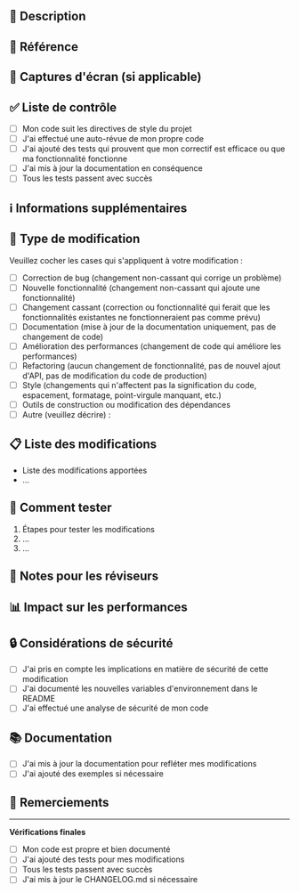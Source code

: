<!-- Merci d'avoir contribué à PharmaDelivery ! Veuillez remplir ce modèle pour nous aider à examiner et à fusionner votre contribution. -->

## 📝 Description

<!-- Décrivez brièvement les modifications apportées dans cette demande de tirage. -->

## 🔗 Référence

<!-- Référence à l'issue ou au problème que cette PR résout (ex: "Fixes #123") -->

## 📸 Captures d'écran (si applicable)

<!-- Ajoutez des captures d'écran pour les modifications visuelles -->

## ✅ Liste de contrôle

- [ ] Mon code suit les directives de style du projet
- [ ] J'ai effectué une auto-révue de mon propre code
- [ ] J'ai ajouté des tests qui prouvent que mon correctif est efficace ou que ma fonctionnalité fonctionne
- [ ] J'ai mis à jour la documentation en conséquence
- [ ] Tous les tests passent avec succès

## ℹ️ Informations supplémentaires

<!-- Ajoutez tout autre contexte ou information supplémentaire sur la demande de tirage ici -->

## 🎯 Type de modification

Veuillez cocher les cases qui s'appliquent à votre modification :

- [ ] Correction de bug (changement non-cassant qui corrige un problème)
- [ ] Nouvelle fonctionnalité (changement non-cassant qui ajoute une fonctionnalité)
- [ ] Changement cassant (correction ou fonctionnalité qui ferait que les fonctionnalités existantes ne fonctionneraient pas comme prévu)
- [ ] Documentation (mise à jour de la documentation uniquement, pas de changement de code)
- [ ] Amélioration des performances (changement de code qui améliore les performances)
- [ ] Refactoring (aucun changement de fonctionnalité, pas de nouvel ajout d'API, pas de modification du code de production)
- [ ] Style (changements qui n'affectent pas la signification du code, espacement, formatage, point-virgule manquant, etc.)
- [ ] Outils de construction ou modification des dépendances
- [ ] Autre (veuillez décrire) :

## 📋 Liste des modifications

- Liste des modifications apportées
- ...

## 🧪 Comment tester

1. Étapes pour tester les modifications
2. ...
3. ...

## 📝 Notes pour les réviseurs

<!-- Toute information supplémentaire que vous souhaitez partager avec les réviseurs -->

## 📊 Impact sur les performances

<!-- Décrivez l'impact sur les performances de votre modification -->

## 🔒 Considérations de sécurité

- [ ] J'ai pris en compte les implications en matière de sécurité de cette modification
- [ ] J'ai documenté les nouvelles variables d'environnement dans le README
- [ ] J'ai effectué une analyse de sécurité de mon code

## 📚 Documentation

- [ ] J'ai mis à jour la documentation pour refléter mes modifications
- [ ] J'ai ajouté des exemples si nécessaire

## 🙏 Remerciements

<!-- Remerciements spéciaux ou reconnaissance -->

---

**Vérifications finales**

- [ ] Mon code est propre et bien documenté
- [ ] J'ai ajouté des tests pour mes modifications
- [ ] Tous les tests passent avec succès
- [ ] J'ai mis à jour le CHANGELOG.md si nécessaire
